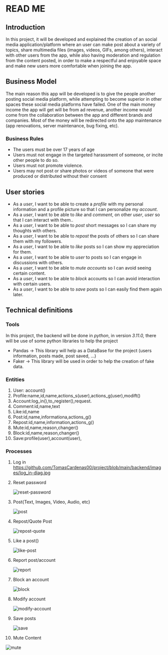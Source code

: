 # READ ME
## Introduction
In this project, it will be developed and explained the creation of an social media application/platform where an user can make post about a variety of topics, share multimedia files (images, videos, GIFs, among others), interact with other users from the app, while also having moderation and regulation from the content posted, in order to make a respectful and enjoyable space and make new users more comfortable when joining the app.
## Business Model
The main reason this app will be developed is to give the people another posting social media platform, while attempting to become superior in other spaces these social media platforms have failed. One of the main money income the app will get will be from ad revenue, another income would come from the collaboration between the app and different brands and companies. Most of the money will be redirected onto the app maintenance (app renovations, server maintenance, bug fixing, etc).
### Business Rules
- The users must be over 17 years of age
- Users must not engage in the targeted harassment of someone, or incite other people to do so.
- Users must not promote violence.
- Users may not post or share photos or videos of someone that were produced or distributed without their consent

## User stories
- As a _user_, I want to be able to create a _profile_ with my personal information and a profile picture so that I can personalize my _account_.
- As a _user_, I want to be able to _like_ and _comment_, on other _user_, _user_ so that I can interact with them..
- As a _user_, I want to be able to _post_ short messages so I can share my thoughts with others.
- As a _user_, I want to be able to _repost_ the posts of others so I can share them with my followers.
- As a _user_, I want to be able to _like_ posts so I can show my appreciation for them.
- As a _user_, I want to be able to _user_ to posts so I can engage in discussions with others.
- As a _user_, I want to be able to _mute_ _accounts_ so I can avoid seeing certain content.
- As a _user_, I want to be able to _block_ accounts so I can avoid interaction with certain users.
- As a _user_, I want to be able to _save_ posts so I can easily find them again later.

## Technical definitions
### Tools
In this project, the backend will be done in *python*, in version *3.11.0,* there will be use of some python libraries to help the project
- Pandas → This library will help as a DataBase for the project (users information, posts made, post saved, …)
- Faker → This library will be used in order to help the creation of fake data.

### Entities
1. User: account()
2. Profile:name,id,name,actions_s(user),actions_g(user),modift()
3. Account:log_in(),to_register(),request.
4. Comment:id,name,text
5. Like:id,name
6. Post:id,name,informationa,actions_g()
7. Repost:id,name,information,actions_g()
8. Mute:id,name,reason,changer()
9. Block:id,name,reason,changer()
10. Save:profile(user),account(user),


### Processes
1. Log in
   https://github.com/TomasCardenas00/project/blob/main/backend/images/log_in-diag.jpg
     
2. Reset password

   ![reset-password](https://github.com/TomasCardenas00/prueba/assets/163557446/1dd899a4-2d4f-4bea-b456-cb5aeae39ff9)
3. Post{Text, Images, Video, Audio, etc}

   ![post](https://github.com/TomasCardenas00/prueba/assets/163557446/c0e659cb-e736-49ec-9e18-9653425109f3)
4. Repost/Quote Post

   ![repost-quote](https://github.com/TomasCardenas00/prueba/assets/163557446/401c3633-3188-4934-90bd-4636f0c7329a)
5. Like a post()
   
   ![like-post](https://github.com/TomasCardenas00/prueba/assets/163557446/c39cb4d1-c216-4adf-8c95-c5b828131943)
6. Report post/account
   
   ![report](https://github.com/TomasCardenas00/prueba/assets/163557446/520f739d-a95e-4402-95e2-6fe1d5366d02)
7. Block an account
   
   ![block](https://github.com/TomasCardenas00/prueba/assets/163557446/2d9f2fdc-6396-4e70-87d6-3f8076663098)  
   
8. Modify account
   
   ![modify-account](https://github.com/TomasCardenas00/prueba/assets/163557446/053d5ee2-1912-4b8d-bfc0-06f68901d640)
9. Save posts

   ![save](https://github.com/TomasCardenas00/prueba/assets/163557446/15b320a8-a6d3-4853-9972-ca040a605a71)
   
10. Mute Content
   
   ![mute](https://github.com/TomasCardenas00/prueba/assets/163557446/a37a1e09-7ad5-421d-8c8c-05662befc86a)


